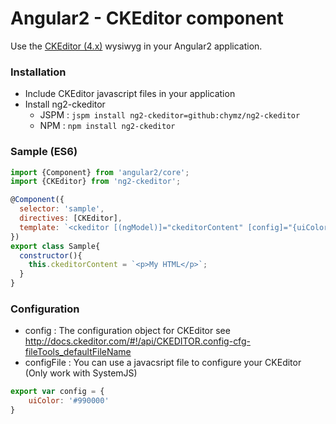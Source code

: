 # Angular2 - CKEditor component

Use the [CKEditor (4.x)](http://ckeditor.com/) wysiwyg in your Angular2 application.

### <a name="install"></a>Installation

- Include CKEditor javascript files in your application
- Install ng2-ckeditor
  - JSPM : ```jspm install ng2-ckeditor=github:chymz/ng2-ckeditor```
  - NPM : ```npm install ng2-ckeditor```

### <a name="sample"></a>Sample (ES6)

```javascript
import {Component} from 'angular2/core';
import {CKEditor} from 'ng2-ckeditor';

@Component({
  selector: 'sample',
  directives: [CKEditor],
  template: `<ckeditor [(ngModel)]="ckeditorContent" [config]="{uiColor: '#99000'}"></ckeditor>`
})
export class Sample{
  constructor(){
    this.ckeditorContent = `<p>My HTML</p>`;
  }
}
```

### <a name="config"></a>Configuration

* config : The configuration object for CKEditor see http://docs.ckeditor.com/#!/api/CKEDITOR.config-cfg-fileTools_defaultFileName
* configFile : You can use a javacsript file to configure your CKEditor (Only work with SystemJS)
```javascript
export var config = {
    uiColor: '#990000'
}
```
